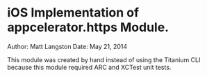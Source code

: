 # iOS Implementation of appcelerator.https Module.

Author: Matt Langston
Date: May 21, 2014

This module was created by hand instead of using the Titanium CLI
because this module required ARC and XCTest unit tests.
